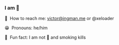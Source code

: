 ### I am :egg:

:email: &nbsp;How to reach me: victor@ingman.me or @xeloader

:grin: &nbsp;Pronouns: he/him

:rocket: &nbsp;Fun fact: I am not :egg: and smoking kills

<!--
**xeloader/xeloader** is a ✨ _special_ ✨ repository because its `README.md` (this file) appears on your GitHub profile.

Here are some ideas to get you started:

- 🔭 I’m currently working on ...
- 🌱 I’m currently learning ...
- 👯 I’m looking to collaborate on ...
- 🤔 I’m looking for help with ...
- 💬 Ask me about ...
- 📫 How to reach me: ...


-->
